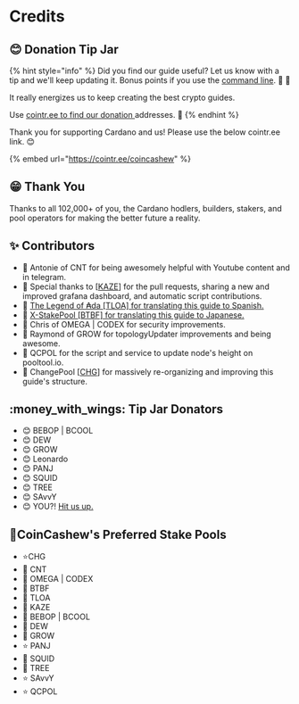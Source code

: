 # Credits

## :blush: Donation Tip Jar

{% hint style="info" %}
Did you find our guide useful? Let us know with a tip and we'll keep updating it. Bonus points if you use the [command line](part-v-tips/submitting-a-simple-transaction.md). :pray: :rocket:

It really energizes us to keep creating the best crypto guides.

Use [cointr.ee to find our donation ](https://cointr.ee/coincashew)addresses. :pray:
{% endhint %}

Thank you for supporting Cardano and us! Please use the below cointr.ee link. :blush:

{% embed url="https://cointr.ee/coincashew" %}

## :grin: Thank You

Thanks to all 102,000+ of you, the Cardano hodlers, builders, stakers, and pool operators for making the better future a reality.

## :sparkles: Contributors

* :clap: Antonie of CNT for being awesomely helpful with Youtube content and in telegram.
* :clap: Special thanks to \[[KAZE](https://kaze.network)] for the pull requests, sharing a new and improved grafana dashboard, and automatic script contributions.
* :clap: [The Legend of ₳da \[TLOA\] for translating this guide to Spanish.](https://github.com/tloada/coincashew/tree/master/coins/overview-ada/guide-how-to-build-a-haskell-stakepool-node)
* :clap: [X-StakePool \[BTBF\] for translating this guide to Japanese.](https://github.com/btbf/coincashew/blob/master/guide-how-to-build-a-haskell-stakepool-node.md)
* :clap: Chris of OMEGA | CODEX for security improvements.
* :clap: Raymond of GROW for topologyUpdater improvements and being awesome.
* :clap: QCPOL for the script and service to update node's height on pooltool.io.
* :clap: ChangePool \[[CHG](https://change.paradoxicalsphere.com/)] for massively re-organizing and improving this guide's structure.

## :money\_with\_wings: Tip Jar Donators

* :blush: BEBOP | BCOOL
* :blush: DEW
* :blush: GROW
* :blush: Leonardo
* :blush: PANJ
* :blush: SQUID
* :blush: TREE
* :blush: SAvvY
* :blush: YOU?! [Hit us up.](https://cointr.ee/coincashew)

## :rocket:CoinCashew's Preferred Stake Pools

* &#x20;:star:CHG
* :star2: CNT
* :star2: OMEGA | CODEX
* :star2: BTBF
* :star2: TLOA
* :star2: KAZE
* :star2: BEBOP | BCOOL
* :star2: DEW
* :star2: GROW
* :star: PANJ
* :star2: SQUID
* :star2: TREE
* :star: SAvvY
* :star: QCPOL
